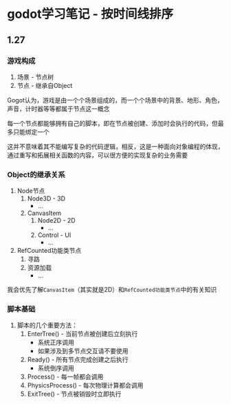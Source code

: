 # godot学习笔记 - 按时间线排序

## 1.27

### 游戏构成

1. 场景 - 节点树
2. 节点 - 继承自Object

Gogot认为，游戏是由一个个场景组成的，而一个个场景中的背景、地形、角色，声音，计时器等等都属于节点这一概念

每一个节点都能够拥有自己的脚本，即在节点被创建、添加时会执行的代码，但最多只能绑定一个

这并不意味着其不能编写复杂的代码逻辑，相反，这是一种面向对象编程的体现，通过重写和拓展相关函数的内容，可以很方便的实现复杂的业务需要

### Object的继承关系
1. Node节点
	1. Node3D - 3D
	   - ...
	1. CanvasItem
		1. Node2D - 2D
			- ...
		2. Control - UI
			- ...
2. RefCounted功能类节点
	1. 寻路
	2. 资源加载
		- ...

我会优先了解`CanvasItem`（其实就是2D）和`RefCounted功能类节点`中的有关知识

### 脚本基础

1. 脚本的几个重要方法：
	1. EnterTree() - 当前节点被创建后立刻执行
		- 系统正序调用
		- 如果涉及到多节点交互请不要使用
	2. Ready() - 所有节点完成创建之后执行
		- 系统倒序调用
	3. Process() - 每一帧都会调用
	4. PhysicsProcess() - 每次物理计算都会调用
	5. ExitTree() - 节点被销毁时立即执行